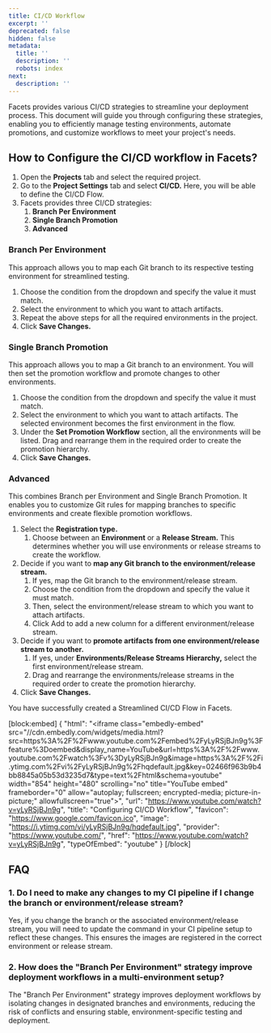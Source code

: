 ```yaml
---
title: CI/CD Workflow
excerpt: ''
deprecated: false
hidden: false
metadata:
  title: ''
  description: ''
  robots: index
next:
  description: ''
---
```

Facets provides various CI/CD strategies to streamline your deployment process. This document will guide you through configuring these strategies, enabling you to efficiently manage testing environments, automate promotions, and customize workflows to meet your project's needs.

## How to Configure the CI/CD workflow in Facets?

1. Open the **Projects** tab and select the required project.
2. Go to the **Project Settings** tab and select **CI/CD.** Here, you will be able to define the CI/CD Flow.
3. Facets provides three CI/CD strategies:
   1. **Branch Per Environment**
   2. **Single Branch Promotion**
   3. **Advanced**

### Branch Per Environment

This approach allows you to map each Git branch to its respective testing environment for streamlined testing.

1. Choose the condition from the dropdown and specify the value it must match.
2. Select the environment to which you want to attach artifacts.
3. Repeat the above steps for all the required environments in the project.
4. Click **Save Changes.**

### Single Branch Promotion

This approach allows you to map a Git branch to an environment. You will then set the promotion workflow and promote changes to other environments.

1. Choose the condition from the dropdown and specify the value it must match.
2. Select the environment to which you want to attach artifacts. The selected environment becomes the first environment in the flow.
3. Under the **Set Promotion Workflow** section, all the environments will be listed. Drag and rearrange them in the required order to create the promotion hierarchy.
4. Click **Save Changes.**

### Advanced

This combines Branch per Environment and Single Branch Promotion. It enables you to customize Git rules for mapping branches to specific environments and create flexible promotion workflows.

1. Select the **Registration type.** 
   1. Choose between an **Environment** or a **Release Stream.** This determines whether you will use environments or release streams to create the workflow.
2. Decide if you want to **map any Git branch to the environment/release stream.**
   1. If yes, map the Git branch to the environment/release stream.
   2. Choose the condition from the dropdown and specify the value it must match.
   3. Then, select the environment/release stream to which you want to attach artifacts.
   4. Click Add to add a new column for a different environment/release stream.
3. Decide if you want to **promote artifacts from one environment/release stream to another.**
   1. If yes, under **Environments/Release Streams Hierarchy,** select the first environment/release stream.
   2. Drag and rearrange the environments/release streams in the required order to create the promotion hierarchy.
4. Click **Save Changes.**

You have successfully created a Streamlined CI/CD Flow in Facets.

[block:embed]
{
  "html": "<iframe class=\"embedly-embed\" src=\"//cdn.embedly.com/widgets/media.html?src=https%3A%2F%2Fwww.youtube.com%2Fembed%2FyLyRSjBJn9g%3Ffeature%3Doembed&display_name=YouTube&url=https%3A%2F%2Fwww.youtube.com%2Fwatch%3Fv%3DyLyRSjBJn9g&image=https%3A%2F%2Fi.ytimg.com%2Fvi%2FyLyRSjBJn9g%2Fhqdefault.jpg&key=02466f963b9b4bb8845a05b53d3235d7&type=text%2Fhtml&schema=youtube\" width=\"854\" height=\"480\" scrolling=\"no\" title=\"YouTube embed\" frameborder=\"0\" allow=\"autoplay; fullscreen; encrypted-media; picture-in-picture;\" allowfullscreen=\"true\"></iframe>",
  "url": "https://www.youtube.com/watch?v=yLyRSjBJn9g",
  "title": "Configuring CI/CD Workflow",
  "favicon": "https://www.google.com/favicon.ico",
  "image": "https://i.ytimg.com/vi/yLyRSjBJn9g/hqdefault.jpg",
  "provider": "https://www.youtube.com/",
  "href": "https://www.youtube.com/watch?v=yLyRSjBJn9g",
  "typeOfEmbed": "youtube"
}
[/block]


## FAQ

### 1. Do I need to make any changes to my CI pipeline if I change the branch or environment/release stream?

Yes, if you change the branch or the associated environment/release stream, you will need to update the command in your CI pipeline setup to reflect these changes. This ensures the images are registered in the correct environment or release stream.

### 2. How does the "Branch Per Environment" strategy improve deployment workflows in a multi-environment setup?

The "Branch Per Environment" strategy improves deployment workflows by isolating changes in designated branches and environments, reducing the risk of conflicts and ensuring stable, environment-specific testing and deployment.